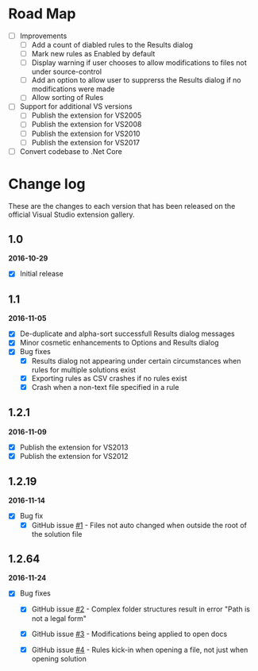 # Road Map

- [ ] Improvements
   - [ ] Add a count of diabled rules to the Results dialog
   - [ ] Mark new rules as Enabled by default
   - [ ] Display warning if user chooses to allow modifications to files not under source-control
   - [ ] Add an option to allow user to supprerss the Results dialog if no modifications were made
   - [ ] Allow sorting of Rules

- [ ] Support for additional VS versions
   - [ ] Publish the extension for VS2005 
   - [ ] Publish the extension for VS2008 
   - [ ] Publish the extension for VS2010 
   - [ ] Publish the extension for VS2017

- [ ] Convert codebase to .Net Core

# Change log

These are the changes to each version that has been released
on the official Visual Studio extension gallery.

## 1.0

**2016-10-29** <!--17:30 UK / 16:30 UTC-->

- [x] Initial release

## 1.1

**2016-11-05** <!--14:20 UK / 14:20 UTC-->

- [x] De-duplicate and alpha-sort successfull Results dialog messages
- [x] Minor cosmetic enhancements to Options and Results dialog
- [x] Bug fixes
  - [x] Results dialog not appearing under certain circumstances when rules for multiple solutions exist
  - [x] Exporting rules as CSV crashes if no rules exist
  - [x] Crash when a non-text file specified in a rule

## 1.2.1

**2016-11-09** <!--18:15 UK / 18:15 UTC-->

- [x] Publish the extension for VS2013
- [x] Publish the extension for VS2012

## 1.2.19

**2016-11-14** <!--08:00 UK / 08:00 UTC-->

- [x] Bug fix
  - [x] GitHub issue [#1](https://github.com/GregTrevellick/AutoFindReplace/issues/1) - Files not auto changed when outside the root of the solution file

## 1.2.64

**2016-11-24** <!--07:15 UK / 07:15 UTC-->

- [x] Bug fixes
  - [x] GitHub issue [#2](https://github.com/GregTrevellick/AutoFindReplace/issues/2) - Complex folder structures result in error "Path is not a legal form"
  - [x] GitHub issue [#3](https://github.com/GregTrevellick/AutoFindReplace/issues/3) - Modifications being applied to open docs
  - [x] GitHub issue [#4](https://github.com/GregTrevellick/AutoFindReplace/issues/4) - Rules kick-in when opening a file, not just when opening solution




<!--MUST / QUICK WINS-->
<!--rules kick in when creating a sln-->
<!--commas in csv-->
<!--suppress pop up if nowt changed-->
<!--"a" -> ""-->
<!--"a" -> "a"-->
<!--Add a count of diabled rules to the Results dialog-->
<!--Mark new rules as Enabled by default-->
<!--Add an option to allow user to suppress the Results dialog if no modifications were made-->
<!--Publish the extension for VS2010 -->

<!--MEDIUM-->
<!--Display warning if user chooses to allow modifications to files not under source-control-->
<!--Allow sorting of Rules-->
<!--Publish the extension for VS2005/2008-->
<!--Publish the extension for VS2017-->

<!--HARD / LOW PTY-->
<!--update vs gallry links to vs market place
-old = https://visualstudiogallery.msdn.microsoft.com/02a85115-e23c-4e73-af09-957741c4f57d?redir=0
new = https://marketplace.visualstudio.com/items?itemName=GregTrevellick.AutoFindReplace-->
<!--travis //travis-ci.org/getting_started //docs.travis-ci.com/user/languages/csharp/ //github.com/mwrock/PowerShell/blob/master/.travis.yml-->
<!--sign the extension - not required for auto updates ! activity log ? github.com/mwrock/PowerShell/tree/master/src/signing-->
<!--auto column widths-->
